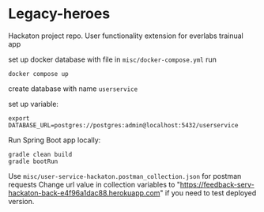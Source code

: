 # Legacy-heroes
Hackaton project repo. User functionality extension for everlabs trainual app

set up docker database with file in ```misc/docker-compose.yml```
run 
```
docker compose up
```

create database with name ```userservice```

set up variable:
```
export DATABASE_URL=postgres://postgres:admin@localhost:5432/userservice
```

Run Spring Boot app locally:

```
gradle clean build
gradle bootRun
```

Use ```misc/user-service-hackaton.postman_collection.json``` for postman requests
Change url value in collection variables to "https://feedback-serv-hackaton-back-e4f96a1dac88.herokuapp.com" if you need to test deployed version.